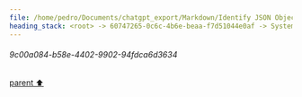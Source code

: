 ```yaml
---
file: /home/pedro/Documents/chatgpt_export/Markdown/Identify JSON Object Keys.md
heading_stack: <root> -> 60747265-0c6c-4b6e-beaa-f7d51044e0af -> System -> 63001cc6-1d28-4fbb-a549-efc65281f584 -> System -> aaa2e9e0-e9cb-4e2c-b570-b8aa9620d0d8 -> User -> 5e02f37b-fdaa-439a-b691-0a59c0854770 -> Assistant -> 1d6a55c7-f0df-4843-8981-4d2196502c42 -> Tool -> 29b7f640-7376-4ffd-bdae-0c2b274d73ce -> Assistant -> aaa2ffe4-a38f-4be8-bb1b-f0d4b30e5af6 -> User -> 692d1737-ce81-4e0c-9b27-a1a2c67a7d21 -> Assistant -> 6a620821-ccbb-4778-b3d0-07eeb899a45c -> Tool -> b306ed66-ebf9-45d4-9e12-c1cdbe1c54f7 -> Assistant -> aaa25d12-8050-46fd-8724-b92ac6cc490d -> User -> 4a5bea9c-fdc2-49d2-899b-a7e98d2b903f -> Assistant -> 56593acc-7a9b-4a0e-94c0-43a09e075d29 -> Tool -> eb25eb85-a95a-4ff3-a25d-988c91e5822a -> Assistant -> aaa2da8a-fdad-4b02-a5aa-f2c1c247738f -> User -> c7096f9b-051c-4659-9371-153751735216 -> Assistant -> aaa2f7ba-2233-4b33-ab80-f9be3827fa86 -> User -> 391e31cc-74d5-4b7f-9f62-592742338f7a -> Assistant -> aaa20b0b-a2b5-4907-958e-f46941927b84 -> User -> 78939945-3852-4cc0-9554-2678a0351f8b -> Assistant -> aaa2815f-5673-40ca-90bb-8ad4503ed7c0 -> User -> 9c00a084-b58e-4402-9902-94fdca6d3634
---
```

###### 9c00a084-b58e-4402-9902-94fdca6d3634
[parent ⬆️](#aaa2815f-5673-40ca-90bb-8ad4503ed7c0)
